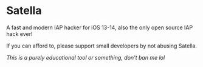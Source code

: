 # Satella
A fast and modern IAP hacker for iOS 13-14, also the only open source IAP hack ever!

If you can afford to, please support small developers by not abusing Satella.

*This is a purely educational tool or something, don't ban me lol*
